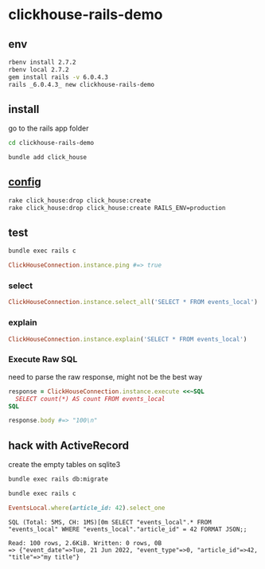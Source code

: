 # clickhouse-rails-demo

## env

```sh
rbenv install 2.7.2
rbenv local 2.7.2
gem install rails -v 6.0.4.3
rails _6.0.4.3_ new clickhouse-rails-demo
```

## install

go to the rails app folder

```sh
cd clickhouse-rails-demo
```

```sh
bundle add click_house
```

## [config](https://github.com/shlima/click_house#using-with-rails)

```sh
rake click_house:drop click_house:create
rake click_house:drop click_house:create RAILS_ENV=production
```

## test

```sh
bundle exec rails c
```

```ruby
ClickHouseConnection.instance.ping #=> true
```

### select

```ruby
ClickHouseConnection.instance.select_all('SELECT * FROM events_local')
```

### explain

```ruby
ClickHouseConnection.instance.explain('SELECT * FROM events_local')
```

### Execute Raw SQL

need to parse the raw response, might not be the best way

```ruby
response = ClickHouseConnection.instance.execute <<~SQL
  SELECT count(*) AS count FROM events_local
SQL

response.body #=> "100\n"
```

## hack with ActiveRecord

create the empty tables on sqlite3

```sh
bundle exec rails db:migrate
```

```sh
bundle exec rails c
```

```ruby
EventsLocal.where(article_id: 42).select_one
```

```
SQL (Total: 5MS, CH: 1MS)[0m SELECT "events_local".* FROM "events_local" WHERE "events_local"."article_id" = 42 FORMAT JSON;;
                                                                                                                             Read: 100 rows, 2.6KiB. Written: 0 rows, 0B
=> {"event_date"=>Tue, 21 Jun 2022, "event_type"=>0, "article_id"=>42, "title"=>"my title"}
```
